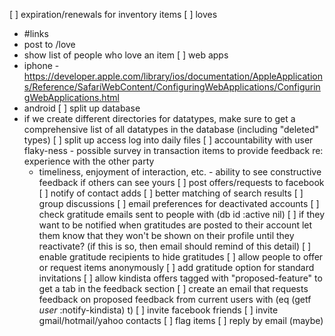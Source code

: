 [ ] expiration/renewals for inventory items
[ ] loves
   - #links
   - post to /love
   - show list of people who love an item
[ ] web apps
  - iphone - https://developer.apple.com/library/ios/documentation/AppleApplications/Reference/SafariWebContent/ConfiguringWebApplications/ConfiguringWebApplications.html
  - android
[ ] split up database
   - if we create different directories for datatypes, make sure to get a comprehensive list of all datatypes in the database (including "deleted" types)
[ ] split up access log into daily files
[ ] accountability with user flaky-ness
    - possible survey in transaction items to provide feedback re: experience
      with the other party
      - timeliness, enjoyment of interaction, etc.
    - ability to see constructive feedback if others can see yours
[ ] post offers/requests to facebook
[ ] notify of contact adds
[ ] better matching of search results
[ ] group discussions
[ ] email preferences for deactivated accounts
    [ ] check gratitude emails sent to people with (db id :active nil)
    [ ] if they want to be notified when gratitudes are posted to their account
        let them know that they won't be shown on their profile until they
        reactivate? (if this is so, then email should remind of this detail)
[ ] enable gratitude recipients to hide gratitudes
[ ] allow people to offer or request items anonymously
[ ] add gratitude option for standard invitations
[ ] allow kindista offers tagged with "proposed-feature" to get a tab in the feedback section
    [ ] create an email that requests feedback on proposed feedback from current users with (eq (getf *user* :notify-kindista) t)
[ ] invite facebook friends
[ ] invite gmail/hotmail/yahoo contacts
[ ] flag items
[ ] reply by email (maybe)
